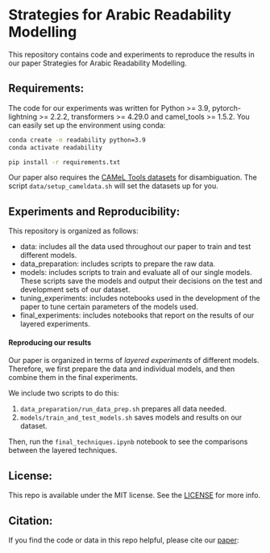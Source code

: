 # Strategies for Arabic Readability Modelling

This repository contains code and experiments to reproduce the results in our paper Strategies for Arabic Readability Modelling.

## Requirements:

The code for our experiments was written for Python >= 3.9, pytorch-lightning >= 2.2.2, transformers >= 4.29.0 and camel_tools >= 1.5.2. You can easily set up the environment using conda:

```bash
conda create -n readability python=3.9
conda activate readability

pip install -r requirements.txt
```

Our paper also requires the [CAMeL Tools datasets](https://github.com/CAMeL-Lab/camel_tools) for disambiguation. The script `data/setup_cameldata.sh` will set the datasets up for you.

## Experiments and Reproducibility:

This repository is organized as follows:
- data: includes all the data used throughout our paper to train and test different models.
- data_preparation: includes scripts to prepare the raw data.
- models: includes scripts to train and evaluate all of our single models. These scripts save the models and output their decisions on the test and development sets of our dataset.
- tuning_experiments: includes notebooks used in the development of the paper to tune certain parameters of the models used.
- final_experiments: includes notebooks that report on the results of our layered experiments.

#### Reproducing our results

Our paper is organized in terms of *layered experiments* of different models. Therefore, we first prepare the data and individual models, and then combine them in the final experiments.

We include two scripts to do this:
1. `data_preparation/run_data_prep.sh` prepares all data needed.
2. `models/train_and_test_models.sh` saves models and results on our dataset.

Then, run the `final_techniques.ipynb` notebook to see the comparisons between the layered techniques.

## License:
This repo is available under the MIT license. See the [LICENSE](LICENSE) for more info.


## Citation:
If you find the code or data in this repo helpful, please cite our [paper]():


